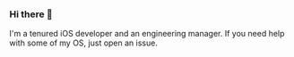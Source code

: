 ### Hi there 👋

I'm a tenured iOS developer and an engineering manager. If you need help with some of my OS, just open an issue.

<!--
**Adis/Adis** is a ✨ _special_ ✨ repository because its `README.md` (this file) appears on your GitHub profile.

<a rel="me" href="https://mastodon.social/@itsAdis">Mastodon</a>
